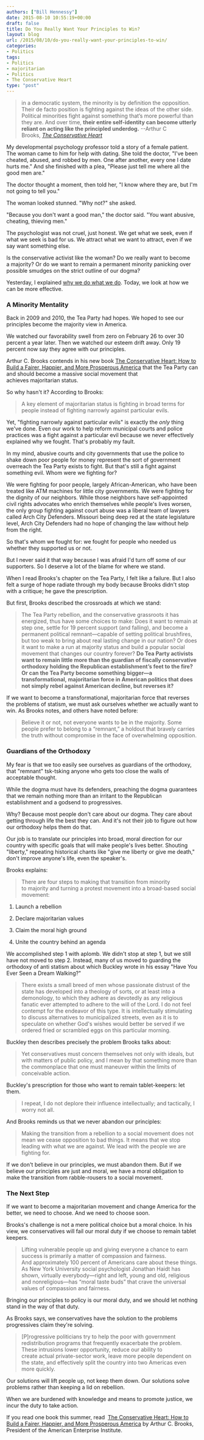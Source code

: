 ```yaml
---
authors: ["Bill Hennessy"]
date: 2015-08-10 10:55:19+00:00
draft: false
title: Do You Really Want Your Principles to Win?
layout: blog
url: /2015/08/10/do-you-really-want-your-principles-to-win/
categories:
- Politics
tags:
- Politics
- majoritarian
- Politics
- The Conservative Heart
type: "post"
---
```


> in a democratic system, the minority is by definition the opposition. Their de facto position is fighting against the ideas of the other side. Political minorities fight against something that’s more powerful than they are. And over time, **their entire self-identity can become utterly reliant on acting like the principled underdog.** --Arthur C Brooks, _[The Conservative Heart](https://amzn.to/1WaCsWc)_



My developmental psychology professor told a story of a female patient. The woman came to him for help with dating. She told the doctor, "I've been cheated, abused, and robbed by men. One after another, every one I date hurts me." And she finished with a plea, "Please just tell me where all the good men are."

The doctor thought a moment, then told her, "I know where they are, but I'm not going to tell you."

The woman looked stunned. "Why not?" she asked.

"Because you don't want a good man," the doctor said. "You want abusive, cheating, thieving men."

The psychologist was not cruel, just honest. We get what we seek, even if what we seek is bad for us. We attract what we want to attract, even if we say want something else.

Is the conservative activist like the woman? Do we really want to become a majority? Or do we want to remain a permanent minority panicking over possible smudges on the strict outline of our dogma?

Yesterday, I explained [why we do what we do](https://hennessysview.com/2015/08/09/why-bother/). Today, we look at how we can be more effective.



### A Minority Mentality



Back in 2009 and 2010, the Tea Party had hopes. We hoped to see our principles become the majority view in America.

We watched our favorability swell from zero on February 26 to over 30 percent a year later. Then we watched our esteem drift away. Only 19 percent now say they agree with our principles.

Arthur C. Brooks contends in his new book [The Conservative Heart: How to Build a Fairer, Happier, and More Prosperous America](https://amzn.to/1WaCsWc) that the Tea Party can and should become a massive social movement that achieves majoritarian status.

So why hasn't it? According to Brooks:



> A key element of majoritarian status is fighting in broad terms for people instead of fighting narrowly against particular evils.



Yet, "fighting narrowly against particular evils" is exactly the _only_ thing we've done. Even our work to help reform municipal courts and police practices was a fight against a particular evil because we never effectively explained why we fought. That's probably my fault.

In my mind, abusive courts and city governments that use the police to shake down poor people for money represent the sort of government overreach the Tea Party exists to fight. But that's still a fight against something evil. Whom were we fighting for?

We were fighting for poor people, largely African-American, who have been treated like ATM machines for little city governments. We were fighting for the dignity of our neighbors. While those neighbors have self-appointed civil rights advocates who enrich themselves while people's lives worsen, the only group fighting against court abuse was a liberal team of lawyers called Arch City Defenders. Missouri being deep red at the state legislature level, Arch City Defenders had no hope of changing the law without help from the right.

So that's whom we fought for: we fought for people who needed us whether they supported us or not.

But I never said it that way because I was afraid I'd turn off some of our supporters. So I deserve a lot of the blame for where we stand.

When I read Brooks's chapter on the Tea Party, I felt like a failure. But I also felt a surge of hope radiate through my body because Brooks didn't stop with a critique; he gave the prescription.

But first, Brooks described the crossroads at which we stand:



> The Tea Party rebellion, and the conservative grassroots it has energized, thus have some choices to make: Does it want to remain at step one, settle for 19 percent support (and falling), and become a permanent political remnant—capable of setting political brushfires, but too weak to bring about real lasting change in our nation? Or does it want to make a run at majority status and build a popular social movement that changes our country forever? **Do Tea Party activists want to remain little more than the guardian of fiscally conservative orthodoxy holding the Republican establishment’s feet to the fire? Or can the Tea Party become something bigger—a transformational, majoritarian force in American politics that does not simply rebel against American decline, but reverses it?**



If we want to become a transformational, majoritarian force that reverses the problems of statism, we must ask ourselves whether we actually want to win. As Brooks notes, and others have noted before:



> Believe it or not, not everyone wants to be in the majority. Some people prefer to belong to a “remnant,” a holdout that bravely carries the truth without compromise in the face of overwhelming opposition.





### Guardians of the Orthodoxy



My fear is that we too easily see ourselves as guardians of the orthodoxy, that "remnant" tsk-tsking anyone who gets too close the walls of acceptable thought.

While the dogma must have its defenders, preaching the dogma guarantees that we remain nothing more than an irritant to the Republican establishment and a godsend to progressives.

Why? Because most people don't care about our dogma. They care about getting through life the best they can. And it's not their job to figure out how our orthodoxy helps them do that.

Our job is to translate our principles into broad, moral direction for our country with specific goals that will make people's lives better. Shouting "liberty," repeating historical chants like "give me liberty or give me death," don't improve anyone's life, even the speaker's.

Brooks explains:



> There are four steps to making that transition from minority to majority and turning a protest movement into a broad-based social movement:

1. Launch a rebellion

2. Declare majoritarian values

3. Claim the moral high ground

4. Unite the country behind an agenda



We accomplished step 1 with aplomb. We didn't stop at step 1, but we still have not moved to step 2. Instead, many of us moved to guarding the orthodoxy of anti statism about which Buckley wrote in his essay "Have You Ever Seen a Dream Walking?"



> There exists a small breed of men whose passionate distrust of the state has developed into a theology of sorts, or at least into a demonology, to which they adhere as devotedly as any religious fanatic ever attempted to adhere to the will of the Lord. I do not feel contempt for the endeavor of this type. It is intellectually stimulating to discuss alternatives to municipalized streets, even as it is to speculate on whether God's wishes would better be served if we ordered fried or scrambled eggs on this particular morning.



Buckley then describes precisely the problem Brooks talks about:



> Yet conservatives must concern themselves not only with ideals, but with matters of public policy, and I mean by that something more than the commonplace that one must maneuver within the limits of conceivable action.



Buckley's prescription for those who want to remain tablet-keepers: let them.



> I repeat, I do not deplore their influence intellectually; and tactically, I worry not all.



And Brooks reminds us that we never abandon our principles:



> Making the transition from a rebellion to a social movement does not mean we cease opposition to bad things. It means that we stop leading with what we are against. We lead with the people we are fighting for.



If we don't believe in our principles, we must abandon them. But if we believe our principles are just and moral, we have a moral obligation to make the transition from rabble-rousers to a social movement.



### The Next Step



If we want to become a majoritarian movement and change America for the better, we need to choose. And we need to choose soon.

Brooks's challenge is not a mere political choice but a moral choice. In his view, we conservatives will fail our moral duty if we choose to remain tablet keepers.



> Lifting vulnerable people up and giving everyone a chance to earn success is primarily a matter of compassion and fairness. And approximately 100 percent of Americans care about these things. As New York University social psychologist Jonathan Haidt has shown, virtually everybody—right and left, young and old, religious and nonreligious—has “moral taste buds” that crave the universal values of compassion and fairness.



Bringing our principles to policy is our moral duty, and we should let nothing stand in the way of that duty.

As Brooks says, we conservatives have the solution to the problems progressives claim they're solving.



> [P]rogressive politicians try to help the poor with government redistribution programs that frequently exacerbate the problem. These intrusions lower opportunity, reduce our ability to create actual private-sector work, leave more people dependent on the state, and effectively split the country into two Americas even more quickly.



Our solutions will lift people up, not keep them down. Our solutions solve problems rather than keeping a lid on rebellion.

When we are burdened with knowledge and means to promote justice, we incur the duty to take action.

If you read one book this summer, read  [The Conservative Heart: How to Build a Fairer, Happier, and More Prosperous America](https://amzn.to/1WaCsWc) by Arthur C. Brooks, President of the American Enterprise Institute.
